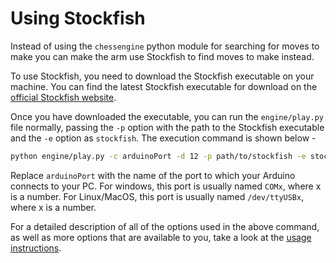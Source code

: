 # Using Stockfish
Instead of using the `chessengine` python module for searching for moves to make you can make the arm use Stockfish to find moves to make instead.

To use Stockfish, you need to download the Stockfish executable on your machine. You can find the latest Stockfish executable for download on the [official Stockfish website](https://stockfishchess.org/download/).

Once you have downloaded the executable, you can run the `engine/play.py` file normally, passing the `-p` option with the path to the Stockfish executable and the `-e` option as `stockfish`. The execution command is shown below -


```bash
python engine/play.py -c arduinoPort -d 12 -p path/to/stockfish -e stockfish
```

Replace `arduinoPort` with the name of the port to which your Arduino connects to your PC. For windows, this port is usually named `COMx`, where x is a number. For Linux/MacOS, this port is usually named `/dev/ttyUSBx`, where x is a number.

For a detailed description of all of the options used in the above command, as well as more options that are available to you, take a look at the [usage instructions](./usage.md).